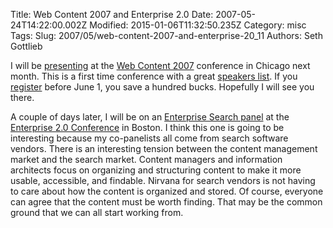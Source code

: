 Title: Web Content 2007 and Enterprise 2.0
Date: 2007-05-24T14:22:00.002Z
Modified: 2015-01-06T11:32:50.235Z
Category: misc
Tags: 
Slug: 2007/05/web-content-2007-and-enterprise-20_11
Authors: Seth Gottlieb

I will be [presenting](http://www.webcontent2007.com/programsDetails.html#open) at the [Web Content 2007](http://www.webcontent2007.com/index.html) conference in Chicago next month.  This is a  first  time conference with a great [speakers list](http://www.webcontent2007.com/speakers.html).  If you [register](http://www.gifttool.com/registrar/ShowEventDetails?ID=1208&amp;EID=1536) before June 1, you save a hundred bucks.  Hopefully I will see you there.  
  
A couple of days later, I will be on an [Enterprise Search panel](http://www.enterprise2conf.com/conference/foundations-for-enterprise-20.php#1182322800) at the [Enterprise 2.0 Conference](http://www.enterprise2conf.com/index.php) in Boston.  I think this one is going to be interesting because my co-panelists all come from search software vendors.  There is an interesting tension between the content management market and the search market.  Content managers and information architects focus on organizing  and structuring content to make it more usable, accessible, and findable.  Nirvana for search vendors is not having to care about how the content is organized and stored.  Of course, everyone can agree that the content must be worth finding.  That may be the common ground that we can all start working from.
